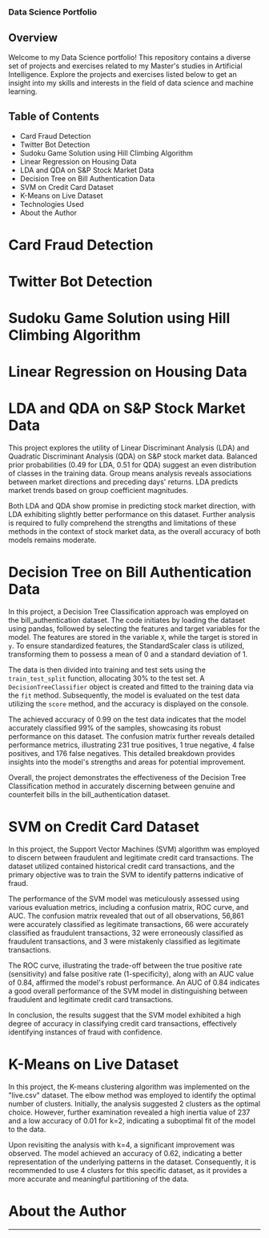 ### Data Science Portfolio

## Overview
Welcome to my Data Science portfolio! This repository contains a diverse set of projects and exercises related to my Master's studies in Artificial Intelligence. Explore the projects and exercises listed below to get an insight into my skills and interests in the field of data science and machine learning.

## Table of Contents
- Card Fraud Detection
- Twitter Bot Detection
- Sudoku Game Solution using Hill Climbing Algorithm
- Linear Regression on Housing Data
- LDA and QDA on S&P Stock Market Data
- Decision Tree on Bill Authentication Data
- SVM on Credit Card Dataset
- K-Means on Live Dataset
- Technologies Used
- About the Author

# Card Fraud Detection


# Twitter Bot Detection


# Sudoku Game Solution using Hill Climbing Algorithm


# Linear Regression on Housing Data


# LDA and QDA on S&P Stock Market Data
This project explores the utility of Linear Discriminant Analysis (LDA) and Quadratic Discriminant Analysis (QDA) on S&P stock market data. Balanced prior probabilities (0.49 for LDA, 0.51 for QDA) suggest an even distribution of classes in the training data. Group means analysis reveals associations between market directions and preceding days' returns. LDA predicts market trends based on group coefficient magnitudes.

Both LDA and QDA show promise in predicting stock market direction, with LDA exhibiting slightly better performance on this dataset. Further analysis is required to fully comprehend the strengths and limitations of these methods in the context of stock market data, as the overall accuracy of both models remains moderate.

# Decision Tree on Bill Authentication Data
In this project, a Decision Tree Classification approach was employed on the bill_authentication dataset. The code initiates by loading the dataset using pandas, followed by selecting the features and target variables for the model. The features are stored in the variable `X`, while the target is stored in `y`. To ensure standardized features, the StandardScaler class is utilized, transforming them to possess a mean of 0 and a standard deviation of 1.

The data is then divided into training and test sets using the `train_test_split` function, allocating 30% to the test set. A `DecisionTreeClassifier` object is created and fitted to the training data via the `fit` method. Subsequently, the model is evaluated on the test data utilizing the `score` method, and the accuracy is displayed on the console.

The achieved accuracy of 0.99 on the test data indicates that the model accurately classified 99% of the samples, showcasing its robust performance on this dataset. The confusion matrix further reveals detailed performance metrics, illustrating 231 true positives, 1 true negative, 4 false positives, and 176 false negatives. This detailed breakdown provides insights into the model's strengths and areas for potential improvement.

Overall, the project demonstrates the effectiveness of the Decision Tree Classification method in accurately discerning between genuine and counterfeit bills in the bill_authentication dataset.

# SVM on Credit Card Dataset
In this project, the Support Vector Machines (SVM) algorithm was employed to discern between fraudulent and legitimate credit card transactions. The dataset utilized contained historical credit card transactions, and the primary objective was to train the SVM to identify patterns indicative of fraud.

The performance of the SVM model was meticulously assessed using various evaluation metrics, including a confusion matrix, ROC curve, and AUC. The confusion matrix revealed that out of all observations, 56,861 were accurately classified as legitimate transactions, 66 were accurately classified as fraudulent transactions, 32 were erroneously classified as fraudulent transactions, and 3 were mistakenly classified as legitimate transactions.

The ROC curve, illustrating the trade-off between the true positive rate (sensitivity) and false positive rate (1-specificity), along with an AUC value of 0.84, affirmed the model's robust performance. An AUC of 0.84 indicates a good overall performance of the SVM model in distinguishing between fraudulent and legitimate credit card transactions.

In conclusion, the results suggest that the SVM model exhibited a high degree of accuracy in classifying credit card transactions, effectively identifying instances of fraud with confidence.

# K-Means on Live Dataset
In this project, the K-means clustering algorithm was implemented on the "live.csv" dataset. The elbow method was employed to identify the optimal number of clusters. Initially, the analysis suggested 2 clusters as the optimal choice. However, further examination revealed a high inertia value of 237 and a low accuracy of 0.01 for k=2, indicating a suboptimal fit of the model to the data.

Upon revisiting the analysis with k=4, a significant improvement was observed. The model achieved an accuracy of 0.62, indicating a better representation of the underlying patterns in the dataset. Consequently, it is recommended to use 4 clusters for this specific dataset, as it provides a more accurate and meaningful partitioning of the data.

# About the Author


---

